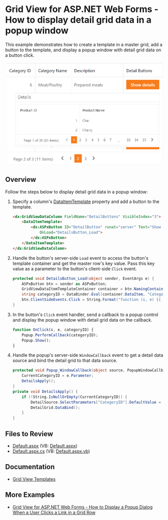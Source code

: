# Grid View for ASP.NET Web Forms - How to display detail grid data in a popup window

This example demonstrates how to create a template in a master grid, add a button to the template, and display a popup window with detail grid data on a button click.

![Detail Data](detailData.png)

## Overview

Follow the steps below to display detail grid data in a popup window:

1. Specify a column's [DataItemTemplate](https://docs.devexpress.com/AspNet/DevExpress.Web.GridViewDataColumn.DataItemTemplate) property and add a button to the template.

    ```aspx
    <dx:GridViewDataColumn FieldName="DetailButtons" VisibleIndex="3">
        <DataItemTemplate>
            <dx:ASPxButton ID="DetailButton" runat="server" Text="Show details" AutoPostBack="false"
                OnLoad="DetailsButton_Load">
            </dx:ASPxButton>
        </DataItemTemplate>
    </dx:GridViewDataColumn>
    ```

2. Handle the button's server-side `Load` event to access the button's template container and get the master row's key value. Pass this key value as a parameter to the button's client-side `Click` event.

    ```csharp
    protected void DetailsButton_Load(object sender, EventArgs e) {
        ASPxButton btn = sender as ASPxButton;
        GridViewDataItemTemplateContainer container = btn.NamingContainer as GridViewDataItemTemplateContainer;
        string categoryID = DataBinder.Eval(container.DataItem, "CategoryID").ToString();
        btn.ClientSideEvents.Click = String.Format("function (s, e) {{ OnClick(s, e, {0}) }}", categoryID);
    }
    ```

3. In the button's `Click` event handler, send a callback to a popup control and display the popup window with detail grid data on the callback.

    ```js
    function OnClick(s, e, categoryID) {
        Popup.PerformCallback(categoryID);
        Popup.Show();
    }
    ```

4. Handle the popup's server-side `WindowCallback` event to get a detail data source and bind the detail grid to that data source.

    ```csharp
    protected void Popup_WindowCallback(object source, PopupWindowCallbackArgs e) {
        CurrentCategoryID = e.Parameter;
        DetailsApply();
    }
    private void DetailsApply() {
        if (!String.IsNullOrEmpty(CurrentCategoryID)) {
            DetailSource.SelectParameters["CategoryID"].DefaultValue = CurrentCategoryID;
            DetailGrid.DataBind();
        }
    }
    ```

## Files to Review

* [Default.aspx](./CS/WebSite/Default.aspx) (VB: [Default.aspx](./VB/WebSite/Default.aspx))
* [Default.aspx.cs](./CS/WebSite/Default.aspx.cs) (VB: [Default.aspx.vb](./VB/WebSite/Default.aspx.vb))

## Documentation

* [Grid View Templates](https://docs.devexpress.com/AspNet/3718/components/grid-view/concepts/templates)

## More Examples

* [Grid View for ASP.NET Web Forms - How to Display a Popup Dialog When a User Clicks a Link in a Grid Row](https://github.com/DevExpress-Examples/aspxgridview-display-popup-when-user-clicks-cell-link)

